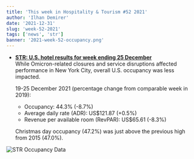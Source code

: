 ```yaml
---
title: 'This week in Hospitality & Tourism #52 2021'
author: 'Ilhan Demirer'
date: '2021-12-31'
slug: 'week-52-2021'
tags: ['news', 'str']
banner: '2021-week-52-occupancy.png'
---
```


- **[STR: U.S. hotel results for week ending 25 December](https://str.com/press-release/str-us-hotel-results-week-ending-25-december)**  
  While Omicron-related closures and service disruptions affected performance in New York City, overall U.S. occupancy was less impacted.

  19-25 December 2021 (percentage change from comparable week in 2019):

  - Occupancy: 44.3% (-8.7%)
  - Average daily rate (ADR): US$121.87 (+0.5%)
  - Revenue per available room (RevPAR): US$65.61 (-8.3%)

  Christmas day occupancy (47.2%) was just above the previous high from 2015 (47.0%).


![STR Occupancy Data](/images/blogimages/2021-week-52-occupancy.png)
